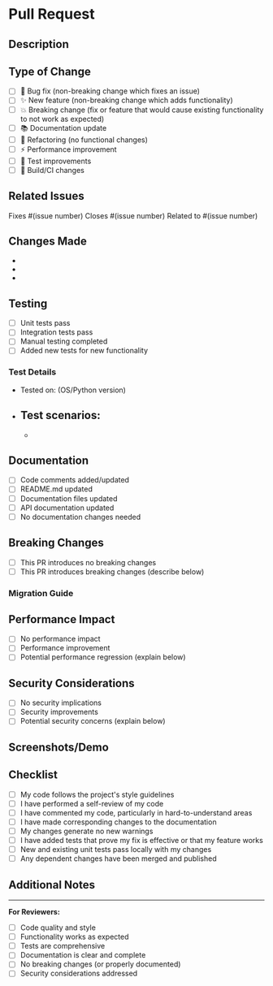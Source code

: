 # Pull Request

## Description
<!-- Provide a brief description of what this PR does -->

## Type of Change
<!-- Mark the relevant option with an "x" -->
- [ ] 🐛 Bug fix (non-breaking change which fixes an issue)
- [ ] ✨ New feature (non-breaking change which adds functionality)
- [ ] 💥 Breaking change (fix or feature that would cause existing functionality to not work as expected)
- [ ] 📚 Documentation update
- [ ] 🔧 Refactoring (no functional changes)
- [ ] ⚡ Performance improvement
- [ ] 🧪 Test improvements
- [ ] 🔨 Build/CI changes

## Related Issues
<!-- Link to any related issues -->
Fixes #(issue number)
Closes #(issue number)
Related to #(issue number)

## Changes Made
<!-- List the main changes made in this PR -->
- 
- 
- 

## Testing
<!-- Describe how you tested your changes -->
- [ ] Unit tests pass
- [ ] Integration tests pass
- [ ] Manual testing completed
- [ ] Added new tests for new functionality

### Test Details
<!-- Provide specific details about testing -->
- Tested on: (OS/Python version)
- Test scenarios:
  - 
  - 

## Documentation
<!-- Check all that apply -->
- [ ] Code comments added/updated
- [ ] README.md updated
- [ ] Documentation files updated
- [ ] API documentation updated
- [ ] No documentation changes needed

## Breaking Changes
<!-- If this is a breaking change, describe what breaks and how to migrate -->
- [ ] This PR introduces no breaking changes
- [ ] This PR introduces breaking changes (describe below)

### Migration Guide
<!-- If breaking changes, provide migration instructions -->

## Performance Impact
<!-- Describe any performance implications -->
- [ ] No performance impact
- [ ] Performance improvement
- [ ] Potential performance regression (explain below)

## Security Considerations
<!-- Address any security implications -->
- [ ] No security implications
- [ ] Security improvements
- [ ] Potential security concerns (explain below)

## Screenshots/Demo
<!-- Add screenshots or demo videos if relevant -->

## Checklist
<!-- Ensure all items are completed before requesting review -->
- [ ] My code follows the project's style guidelines
- [ ] I have performed a self-review of my code
- [ ] I have commented my code, particularly in hard-to-understand areas
- [ ] I have made corresponding changes to the documentation
- [ ] My changes generate no new warnings
- [ ] I have added tests that prove my fix is effective or that my feature works
- [ ] New and existing unit tests pass locally with my changes
- [ ] Any dependent changes have been merged and published

## Additional Notes
<!-- Any additional information for reviewers -->

---

**For Reviewers:**
- [ ] Code quality and style
- [ ] Functionality works as expected
- [ ] Tests are comprehensive
- [ ] Documentation is clear and complete
- [ ] No breaking changes (or properly documented)
- [ ] Security considerations addressed